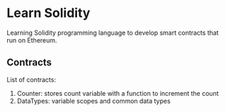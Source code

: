# Learn Solidity

Learning Solidity programming language to develop smart contracts that run on Ethereum.

## Contracts

List of contracts:

1. Counter: stores count variable with a function to increment the count
1. DataTypes: variable scopes and common data types
